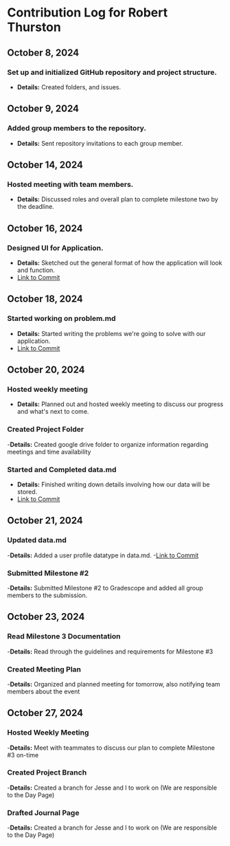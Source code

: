 # Contribution Log for Robert Thurston

## October 8, 2024 
### Set up and initialized GitHub repository and project structure.
  - **Details:** Created folders, and issues.

## October 9, 2024
### Added group members to the repository.
  - **Details:** Sent repository invitations to each group member.

## October 14, 2024
### Hosted meeting with team members.
  - **Details:** Discussed roles and overall plan to complete milestone two by the deadline.

## October 16, 2024
### Designed UI for Application.
  - **Details:** Sketched out the general format of how the application will look and function.
  - [Link to Commit](https://github.com/rthurston1/Team01-Web-Application-Concept-Design/commit/489b01edb69bf12af90cfe140d005e8471e151e8)

## October 18, 2024
### Started working on problem.md
  - **Details:** Started writing the problems we're going to solve with our application.
  - [Link to Commit](https://github.com/rthurston1/Team01-Web-Application-Concept-Design/commit/7c76b66e63da5389c1606f124f244b3153b4add9)

## October 20, 2024
### Hosted weekly meeting
  - **Details:** Planned out and hosted weekly meeting to discuss our progress and what's next to come.

### Created Project Folder
  -**Details:** Created google drive folder to organize information regarding meetings and time availability

### Started and Completed data.md
 - **Details:** Finished writing down details involving how our data will be stored.
 - [Link to Commit](https://github.com/rthurston1/Team01-Web-Application-Concept-Design/commit/0b9961c7ea6281aeef4ef78296862550115b09ba)

## October 21, 2024
### Updated data.md
  -**Details:** Added a user profile datatype in data.md.
  -[Link to Commit](https://github.com/rthurston1/Team01-Web-Application-Concept-Design/commit/3b4d89aee20f2e08b5e17f4736f12fcd0bcf8a56)
  
### Submitted Milestone #2
  -**Details:** Submitted Milestone #2 to Gradescope and added all group members to the submission.

## October 23, 2024
### Read Milestone 3 Documentation
  -**Details:** Read through the guidelines and requirements for Milestone #3

### Created Meeting Plan
  -**Details:** Organized and planned meeting for tomorrow, also notifying team members about the event

## October 27, 2024
### Hosted Weekly Meeting
  -**Details:** Meet with teammates to discuss our plan to complete Milestone #3 on-time

### Created Project Branch
  -**Details:** Created a branch for Jesse and I to work on (We are responsible to the Day Page)

### Drafted Journal Page
  -**Details:** Created a branch for Jesse and I to work on (We are responsible to the Day Page)

